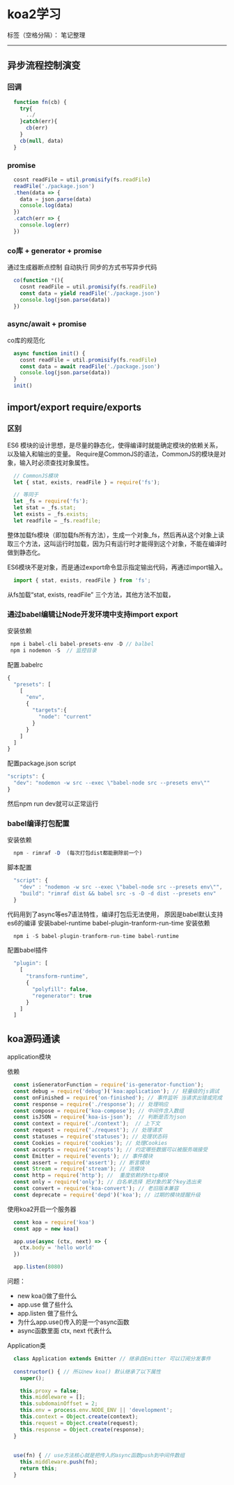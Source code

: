 ﻿# koa2学习

标签（空格分隔）： 笔记整理

---
## 异步流程控制演变
### 回调
```javascript
  function fn(cb) {
    try{
      ../
    }catch(err){
      cb(err)
    }
    cb(null, data)
  }
```
### promise
```javascript
  cosnt readFile = util.promisify(fs.readFile)
  readFile('./package.json')
  .then(data => {
    data = json.parse(data)
    console.log(data)
  })
  .catch(err => {
    console.log(err)
  })
```

### co库 + generator + promise
通过生成器断点控制 自动执行 同步的方式书写异步代码
```javascript
  co(function *(){
    cosnt readFile = util.promisify(fs.readFile)
    const data = yield readFile('./package.json')
    console.log(json.parse(data))
  })
```

### async/await + promise
co库的规范化
```javascript
  async function init() {
    cosnt readFile = util.promisify(fs.readFile)
    const data = await readFile('./package.json')
    console.log(json.parse(data))
  }
  init()
```

## import/export require/exports
### 区别
ES6 模块的设计思想，是尽量的静态化，使得编译时就能确定模块的依赖关系，以及输入和输出的变量。
Require是CommonJS的语法，CommonJS的模块是对象，输入时必须查找对象属性。
```javascript
  // CommonJS模块
  let { stat, exists, readFile } = require('fs');

  // 等同于
  let _fs = require('fs');
  let stat = _fs.stat;
  let exists = _fs.exists;
  let readfile = _fs.readfile;
```
整体加载fs模块（即加载fs所有方法），生成一个对象_fs，然后再从这个对象上读取三个方法，这叫运行时加载，因为只有运行时才能得到这个对象，不能在编译时做到静态化。

ES6模块不是对象，而是通过export命令显示指定输出代码，再通过import输入。
```javascript
  import { stat, exists, readFile } from 'fs';
```
从fs加载“stat, exists, readFile” 三个方法，其他方法不加载，
### 通过babel编辑让Node开发环境中支持import export
安装依赖
```javascript
 npm i babel-cli babel-presets-env -D // balbel
 npm i nodemon -S  // 监控目录
```
配置.babelrc
```javascript
{
  "presets": [
    [
      "env",
      {
        "targets":{
          "node": "current"
        }
      }
    ]
  ]
}
```
配置package.json script
```javascript
"scripts": {
  "dev": "nodemon -w src --exec \"babel-node src --presets env\""
}
```
然后npm run dev就可以正常运行
### babel编译打包配置
安装依赖
```javascript
  npm - rimraf -D  (每次打包dist都能删除前一个)
```
脚本配置
```javascript
  "script": {
    "dev" : "nodemon -w src --exec \"babel-node src --presets env\"",
    "build": "rimraf dist && babel src -s -D -d dist --presets env"
  }
```
代码用到了async等es7语法特性，编译打包后无法使用， 原因是babel默认支持es6的编译
安装babel-runtime babel-plugin-tranform-run-time
安装依赖
```javascript
  npm i -S babel-plugin-tranform-run-time babel-runtime
```
配置babel插件
```javascript
  "plugin": [
    [
      "transform-runtime",
      {
        "polyfill": false,
        "regenerator": true
      }
    ]
  ]
```
## koa源码通读
application模块

依赖
```javascript
  const isGeneratorFunction = require('is-generator-function');
  const debug = require('debug')('koa:application'); // 轻量级的js调试
  const onFinished = require('on-finished'); // 事件监听 当请求出错或完成
  const response = require('./response'); // 处理响应
  const compose = require('koa-compose'); // 中间件含入数组
  const isJSON = require('koa-is-json');  // 判断是否为json
  const context = require('./context');  // 上下文
  const request = require('./request'); // 处理请求
  const statuses = require('statuses'); // 处理状态码
  const Cookies = require('cookies'); // 处理Cookies
  const accepts = require('accepts'); // 约定哪些数据可以被服务端接受
  const Emitter = require('events'); // 事件模块
  const assert = require('assert'); // 断言模块
  const Stream = require('stream'); // 流模块
  const http = require('http'); //  重度依赖的http模块
  const only = require('only'); // 白名单选择 把对象的某个key选出来
  const convert = require('koa-convert'); // 老旧版本兼容
  const deprecate = require('depd')('koa'); // 过期的模块提醒升级
```
使用koa2开启一个服务器
```javascript
  const koa = require('koa')
  const app = new koa()

  app.use(async (ctx, next) => {
    ctx.body = 'hello world'
  })

  app.listen(8080)
```
问题：
- new koa()做了些什么
- app.use 做了些什么
- app.listen 做了些什么
- 为什么app.use()传入的是一个async函数
- async函数里面 ctx, next 代表什么

Application类
```javascript
  class Application extends Emitter // 继承自Emitter 可以订阅分发事件
  
  constructor() { // 所以new koa() 默认继承了以下属性
    super();

    this.proxy = false;
    this.middleware = [];
    this.subdomainOffset = 2;
    this.env = process.env.NODE_ENV || 'development';
    this.context = Object.create(context);
    this.request = Object.create(request);
    this.response = Object.create(response);
  }
  
  
  use(fn) { // use方法核心就是把传入的async函数push到中间件数组
    this.middleware.push(fn);
    return this;
  }
  
  
```